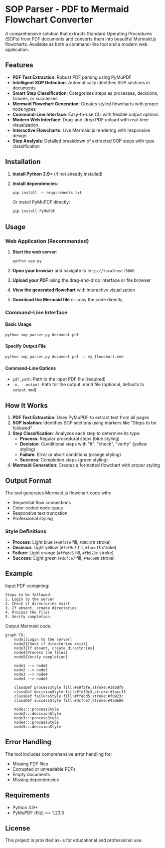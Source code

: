 # SOP Parser - PDF to Mermaid Flowchart Converter

A comprehensive solution that extracts Standard Operating Procedures (SOPs) from PDF documents and converts them into beautiful Mermaid.js flowcharts. Available as both a command-line tool and a modern web application.

## Features

- **PDF Text Extraction**: Robust PDF parsing using PyMuPDF
- **Intelligent SOP Detection**: Automatically identifies SOP sections in documents
- **Smart Step Classification**: Categorizes steps as processes, decisions, failures, or successes
- **Mermaid Flowchart Generation**: Creates styled flowcharts with proper node types
- **Command-Line Interface**: Easy-to-use CLI with flexible output options
- **Modern Web Interface**: Drag-and-drop PDF upload with real-time visualization
- **Interactive Flowcharts**: Live Mermaid.js rendering with responsive design
- **Step Analysis**: Detailed breakdown of extracted SOP steps with type classification

## Installation

1. **Install Python 3.9+** (if not already installed)

2. **Install dependencies**:
   ```bash
   pip install -r requirements.txt
   ```

   Or install PyMuPDF directly:
   ```bash
   pip install PyMuPDF
   ```

## Usage

### Web Application (Recommended)

1. **Start the web server**:
   ```bash
   python app.py
   ```

2. **Open your browser** and navigate to `http://localhost:5000`

3. **Upload your PDF** using the drag-and-drop interface or file browser

4. **View the generated flowchart** with interactive visualization

5. **Download the Mermaid file** or copy the code directly

### Command-Line Interface

#### Basic Usage
```bash
python sop_parser.py document.pdf
```

#### Specify Output File
```bash
python sop_parser.py document.pdf -o my_flowchart.mmd
```

#### Command-Line Options
- `pdf_path`: Path to the input PDF file (required)
- `-o, --output`: Path for the output .mmd file (optional, defaults to `output.mmd`)

## How It Works

1. **PDF Text Extraction**: Uses PyMuPDF to extract text from all pages
2. **SOP Isolation**: Identifies SOP sections using markers like "Steps to be followed"
3. **Step Classification**: Analyzes each step to determine its type:
   - **Process**: Regular procedural steps (blue styling)
   - **Decision**: Conditional steps with "if", "check", "verify" (yellow styling)
   - **Failure**: Error or abort conditions (orange styling)
   - **Success**: Completion steps (green styling)
4. **Mermaid Generation**: Creates a formatted flowchart with proper styling

## Output Format

The tool generates Mermaid.js flowchart code with:
- Sequential flow connections
- Color-coded node types
- Responsive text truncation
- Professional styling

### Style Definitions
- **Process**: Light blue (`#e0f2fe` fill, `#38bdf8` stroke)
- **Decision**: Light yellow (`#fef9c3` fill, `#facc15` stroke)
- **Failure**: Light orange (`#ffedd5` fill, `#fb923c` stroke)
- **Success**: Light green (`#dcfce7` fill, `#4ade80` stroke)

## Example

Input PDF containing:
```
Steps to be followed:
1. Login to the server
2. Check if directories exist
3. If absent, create directories
4. Process the files
5. Verify completion
```

Output Mermaid code:
```mermaid
graph TD;
    node1[Login to the server]
    node2{Check if directories exist}
    node3[If absent, create directories]
    node4[Process the files]
    node5{Verify completion}
    
    node1 --> node2
    node2 --> node3
    node3 --> node4
    node4 --> node5
    
    classDef processStyle fill:#e0f2fe,stroke:#38bdf8
    classDef decisionStyle fill:#fef9c3,stroke:#facc15
    classDef failureStyle fill:#ffedd5,stroke:#fb923c
    classDef successStyle fill:#dcfce7,stroke:#4ade80
    
    node1:::processStyle
    node2:::decisionStyle
    node3:::processStyle
    node4:::processStyle
    node5:::decisionStyle
```

## Error Handling

The tool includes comprehensive error handling for:
- Missing PDF files
- Corrupted or unreadable PDFs
- Empty documents
- Missing dependencies

## Requirements

- Python 3.9+
- PyMuPDF (fitz) >= 1.23.0

## License

This project is provided as-is for educational and professional use.
